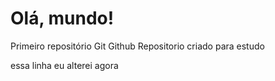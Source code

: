 # Olá, mundo!
 
 Primeiro repositório Git Github
 Repositorio criado para estudo
 
 essa linha eu alterei agora
